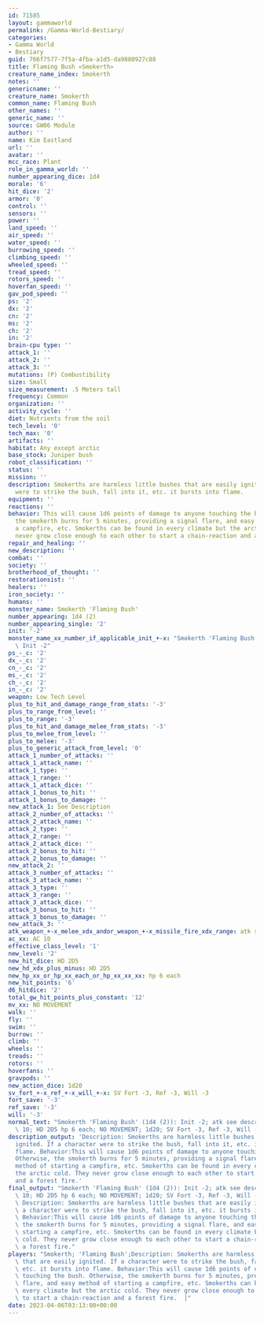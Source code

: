 ```yaml
---
id: 71585
layout: gammaworld
permalink: /Gamma-World-Bestiary/
categories:
- Gamma World
- Bestiary
guid: 766f7577-7f5a-4fba-a1d5-da9880927c88
title: Flaming Bush «Smokerth»
creature_name_index: Smokerth
notes: ''
genericname: ''
creature_name: Smokerth
common_name: Flaming Bush
other_names: ''
generic_name: ''
source: GW06 Module
author: ''
name: Kim Eastland
url: ''
avatar: ''
mcc_race: Plant
role_in_gamma_world: ''
number_appearing_dice: 1d4
morale: '6'
hit_dice: '2'
armor: '0'
control: ''
sensors: ''
power: ''
land_speed: ''
air_speed: ''
water_speed: ''
burrowing_speed: ''
climbing_speed: ''
wheeled_speed: ''
tread_speed: ''
rotors_speed: ''
hoverfan_speed: ''
gav_pod_speed: ''
ps: '2'
dx: '2'
cn: '2'
ms: '2'
ch: '2'
in: '2'
brain-cpu type: ''
attack_1: ''
attack_2: ''
attack_3: ''
mutations: (P) Combustibility
size: Small
size_measurement: .5 Meters tall
frequency: Common
organization: ''
activity_cycle: ''
diet: Nutrients from the soil
tech_level: '0'
tech_max: '0'
artifacts: ''
habitat: Any except arctic
base_stock: Juniper bush
robot_classification: ''
status: ''
mission: ''
description: Smokerths are harmless little bushes that are easily ignited. If a character
  were to strike the bush, fall into it, etc. it bursts into flame.
equipment: ''
reactions: ''
behavior: This will cause 1d6 points of damage to anyone touching the bush. Otherwise,
  the smokerth burns for 5 minutes, providing a signal flare, and easy method of starting
  a campfire, etc. Smokerths can be found in every climate but the arctic cold. They
  never grow close enough to each other to start a chain-reaction and a forest fire.
repair_and_healing: ''
new_description: ''
combat: ''
society: ''
brotherhood_of_thought: ''
restorationsist: ''
healers: ''
iron_society: ''
humans: ''
monster_name: Smokerth 'Flaming Bush'
number_appearing: 1d4 (2)
number_appearing_single: '2'
init: '-2'
monster_name_xx_number_if_applicable_init_+-x: "Smokerth 'Flaming Bush' (1d4 (2)):\
  \ Init -2"
ps_-_c: '2'
dx_-_c: '2'
cn_-_c: '2'
ms_-_c: '2'
ch_-_c: '2'
in_-_c: '2'
weapon: Low Tech Level
plus_to_hit_and_damage_range_from_stats: '-3'
plus_to_range_from_level: ''
plus_to_range: '-3'
plus_to_hit_and_damage_melee_from_stats: '-3'
plus_to_melee_from_level: ''
plus_to_melee: '-3'
plus_to_generic_attack_from_level: '0'
attack_1_number_of_attacks: ''
attack_1_attack_name: ''
attack_1_type: ''
attack_1_range: ''
attack_1_attack_dice: ''
attack_1_bonus_to_hit: ''
attack_1_bonus_to_damage: ''
new_attack_1: See Description
attack_2_number_of_attacks: ''
attack_2_attack_name: ''
attack_2_type: ''
attack_2_range: ''
attack_2_attack_dice: ''
attack_2_bonus_to_hit: ''
attack_2_bonus_to_damage: ''
new_attack_2: ''
attack_3_number_of_attacks: ''
attack_3_attack_name: ''
attack_3_type: ''
attack_3_range: ''
attack_3_attack_dice: ''
attack_3_bonus_to_hit: ''
attack_3_bonus_to_damage: ''
new_attack_3: ''
atk_weapon_+-x_melee_xdx_andor_weapon_+-x_missile_fire_xdx_range: atk see description
ac_xx: AC 10
effective_class_level: '1'
new_level: '2'
new_hit_dice: HD 2D5
new_hd_xdx_plus_minus: HD 2D5
new_hp_xx_or_hp_xx_each_or_hp_xx_xx_xx: hp 6 each
new_hit_points: '6'
d6_hitdice: '2'
total_gw_hit_points_plus_constant: '12'
mv_xx: NO MOVEMENT
walk: ''
fly: ''
swim: ''
burrow: ''
climb: ''
wheels: ''
treads: ''
rotors: ''
hoverfans: ''
gravpods: ''
new_action_dice: 1d20
sv_fort_+-x_ref_+-x_will_+-x: SV Fort -3, Ref -3, Will -3
fort_save: '-3'
ref_save: '-3'
will: '-3'
normal_text: "Smokerth 'Flaming Bush' (1d4 (2)): Init -2; atk see description; AC\
  \ 10; HD 2D5 hp 6 each; NO MOVEMENT; 1d20; SV Fort -3, Ref -3, Will -3"
description_output: 'Description: Smokerths are harmless little bushes that are easily
  ignited. If a character were to strike the bush, fall into it, etc. it bursts into
  flame. Behavior:This will cause 1d6 points of damage to anyone touching the bush.
  Otherwise, the smokerth burns for 5 minutes, providing a signal flare, and easy
  method of starting a campfire, etc. Smokerths can be found in every climate but
  the arctic cold. They never grow close enough to each other to start a chain-reaction
  and a forest fire.'
final_output: "Smokerth 'Flaming Bush' (1d4 (2)): Init -2; atk see description; AC\
  \ 10; HD 2D5 hp 6 each; NO MOVEMENT; 1d20; SV Fort -3, Ref -3, Will -3(P) Combustibility\
  \ Description: Smokerths are harmless little bushes that are easily ignited. If\
  \ a character were to strike the bush, fall into it, etc. it bursts into flame.\
  \ Behavior:This will cause 1d6 points of damage to anyone touching the bush. Otherwise,\
  \ the smokerth burns for 5 minutes, providing a signal flare, and easy method of\
  \ starting a campfire, etc. Smokerths can be found in every climate but the arctic\
  \ cold. They never grow close enough to each other to start a chain-reaction and\
  \ a forest fire."
players: "Smokerth; 'Flaming Bush';Description: Smokerths are harmless little bushes\
  \ that are easily ignited. If a character were to strike the bush, fall into it,\
  \ etc. it bursts into flame. Behavior:This will cause 1d6 points of damage to anyone\
  \ touching the bush. Otherwise, the smokerth burns for 5 minutes, providing a signal\
  \ flare, and easy method of starting a campfire, etc. Smokerths can be found in\
  \ every climate but the arctic cold. They never grow close enough to each other\
  \ to start a chain-reaction and a forest fire.  |"
date: 2023-04-06T03:13:00+00:00
---
```

</br>